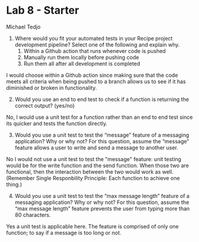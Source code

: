 # Lab 8 - Starter
Michael Tedjo <br>
1. Where would you fit your automated tests in your Recipe project development pipeline? Select one of the following and explain why.
   1. Within a Github action that runs whenever code is pushed 
   2. Manually run them locally before pushing code
   3. Run them all after all development is completed

I would choose within a Github action since making sure that the code meets all criteria when being pushed to a branch allows us to see if it has diminished or broken in functionality.

2. Would you use an end to end test to check if a function is returning the correct output? (yes/no)

No, I would use a unit test for a function rather than an end to end test since its quicker and tests the function directly.

3. Would you use a unit test to test the “message” feature of a messaging application? Why or why not? For this question, assume the “message” feature allows a user to write and send a message to another user.

No I would not use a unit test to test the "message" feature: unit testing would be for the write function and the send function. When those two are functional, then the interaction between the two would work as well. (Remember Single Responbility Principle: Each function to achieve one thing.)

4. Would you use a unit test to test the “max message length” feature of a messaging application? Why or why not? For this question, assume the “max message length” feature prevents the user from typing more than 80 characters.

Yes a unit test is applicable here. The feature is comprised of only one function; to say if a message is too long or not.